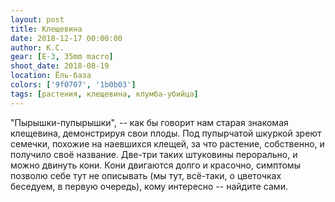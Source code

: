 ```yaml
---
layout: post
title: Клещевина
date: 2018-12-17 00:00:00
author: К.С.
gear: [E-3, 35mm macro]
shoot_date: 2018-08-19
location: Ёль-база
colors: ['9f0707', '1b0b03']
tags: [растения, клещевина, клумба-убийца]
---
```

"Пырышки-пупырышки", --  как бы говорит нам старая знакомая клещевина, демонстрируя свои плоды. Под пупырчатой шкуркой зреют семечки, похожие на наевшихся клещей, за что растение, собственно, и получило своё название. Две-три таких штуковины перорально, и можно двинуть кони. Кони двигаются долго и красочно, симптомы позволю себе тут не описывать (мы тут, всё-таки, о цветочках беседуем, в первую очередь), кому интересно -- найдите сами.
